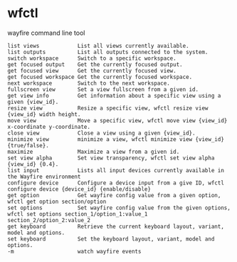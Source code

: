 # wfctl

wayfire command line tool

    list views            List all views currently available.
    list outputs          List all outputs connected to the system.
    switch workspace      Switch to a specific workspace.
    get focused output    Get the currently focused output.
    get focused view      Get the currently focused view.
    get focused workspace Get the currently focused workspace.
    next workspace        Switch to the next workspace.
    fullscreen view       Set a view fullscreen from a given id.
    get view info         Get information about a specific view using a given {view_id}.
    resize view           Resize a specific view, wfctl resize view {view_id} width height.
    move view             Move a specific view, wfctl move view {view_id} x-coordinate y-coordinate.
    close view            Close a view using a given {view_id}.
    minimize view         minimize a view, wfctl minimize view {view_id} {true/false}.
    maximize              Maximize a view from a given id.
    set view alpha        Set view transparency, wfctl set view alpha {view_id} {0.4}.
    list input            Lists all input devices currently available in the Wayfire environment
    configure device      Configure a device input from a give ID, wfctl configure device {device_id} {enable/disable}
    get option            Get wayfire config value from a given option, wfctl get option section/option
    set options           Set wayfire config value from the given options, wfctl set options section_1/option_1:value_1 section_2/option_2:value_2
    get keyboard          Retrieve the current keyboard layout, variant, model and options.
    set keyboard          Set the keyboard layout, variant, model and options.
    -m                    watch wayfire events
